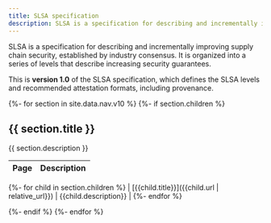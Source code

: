 ```yaml
---
title: SLSA specification
description: SLSA is a specification for describing and incrementally improving supply chain security, established by industry consensus. It is organized into a series of levels that describe increasing security guarantees. This is **version 1.0** of the SLSA specification, which defines the SLSA levels.
---
```


SLSA is a specification for describing and incrementally improving supply chain security, established by industry consensus. It is organized into a series of levels that describe increasing security guarantees.

This is **version 1.0** of the SLSA specification, which defines the SLSA levels and recommended attestation formats, including provenance.

{%- for section in site.data.nav.v10 %}
{%- if section.children %}

## {{ section.title }}

{{ section.description }}

| Page | Description |
| ---- | ----------- |
{%- for child in section.children %}
| [{{child.title}}]({{child.url | relative_url}}) | {{child.description}} |
{%- endfor %}

{%- endif %}
{%- endfor %}
